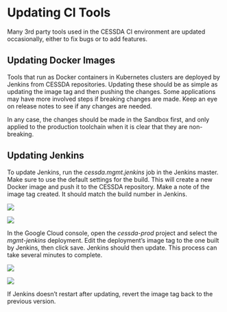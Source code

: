 # Updating CI Tools

Many 3rd party tools used in the CESSDA CI environment are updated occasionally, either to fix bugs or to add features.

## Updating Docker Images

Tools that run as Docker containers in Kubernetes clusters are deployed by Jenkins from CESSDA repositories. Updating these should be as simple as updating the image tag and then pushing the changes.
Some applications may have more involved steps if breaking changes are made. Keep an eye on release notes to see if any changes are needed.

In any case, the changes should be made in the Sandbox first, and only applied to the production toolchain when it is clear that they are non-breaking.

## Updating Jenkins

To update Jenkins, run the *cessda.mgmt.jenkins* job in the Jenkins master. Make sure to use the default settings for the build. This will create a new Docker image and push it to the CESSDA repository. Make a note of the image tag created. It should match the build number in Jenkins.

![](./images/image2.png)

![](./images/image1.png)

In the Google Cloud console, open the *cessda-prod* project and select the *mgmt-jenkins* deployment. Edit the deployment’s image tag to the one built by Jenkins, then click save. Jenkins should then update. This process can take several minutes to complete.

![](./images/image4.png)


![](./images/image3.png)

If Jenkins doesn’t restart after updating, revert the image tag back to the previous version.
